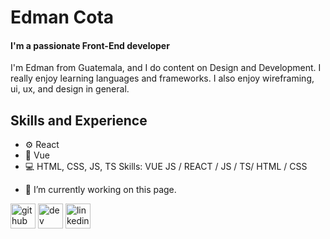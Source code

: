 # Edman Cota
#### I'm a passionate Front-End developer

I'm Edman from Guatemala, and I do content on Design and Development. I really enjoy learning languages and frameworks. I also enjoy wireframing, ui, ux, and design in general.

## Skills and Experience
* ⚙️ React
* 💚 Vue
* 💻 HTML, CSS, JS, TS
Skills: VUE JS / REACT / JS / TS/ HTML / CSS

- 🔭 I’m currently working on this page. 


[<img src='https://cdn.jsdelivr.net/npm/simple-icons@3.0.1/icons/github.svg' alt='github' height='40'>](https://github.com/edman-cota)  [<img src='https://cdn.jsdelivr.net/npm/simple-icons@3.0.1/icons/dev-dot-to.svg' alt='dev' height='40'>](https://dev.to/edmancota)  [<img src='https://cdn.jsdelivr.net/npm/simple-icons@3.0.1/icons/linkedin.svg' alt='linkedin' height='40'>](https://www.linkedin.com/in/edman-trinidad-cota-silvestre-64764b223/)  

